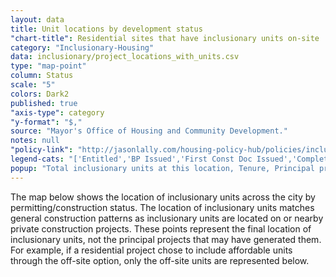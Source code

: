 ```yaml
---
layout: data
title: Unit locations by development status
"chart-title": Residential sites that have inclusionary units on-site
category: "Inclusionary-Housing"
data: inclusionary/project_locations_with_units.csv
type: "map-point"
column: Status
scale: "5"
colors: Dark2
published: true
"axis-type": category
"y-format": "$,"
source: "Mayor's Office of Housing and Community Development."
notes: null
"policy-link": "http://jasonlally.com/housing-policy-hub/policies/inclusionary-housing/"
legend-cats: "['Entitled','BP Issued','First Const Doc Issued','Completed']"
popup: "Total inclusionary units at this location, Tenure, Principal project triggering inclusionary requirement, Entitlement year, Building completion year"
---
```

The map below shows the location of inclusionary units across the city by permitting/construction status. The location of inclusionary units matches general construction patterns as inclusionary units are located on or nearby private construction projects. These points represent the final location of inclusionary units, not the principal projects that may have generated them. For example, if a residential project chose to include affordable units through the off-site option, only the off-site units are represented below.